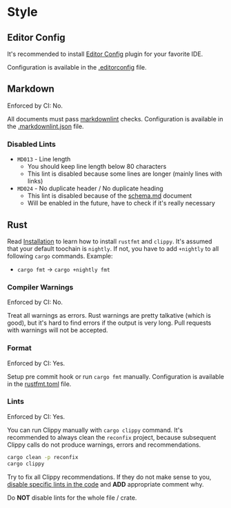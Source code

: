 # Style

## Editor Config

It's recommended to install [Editor Config](https://editorconfig.org/) plugin
for your favorite IDE.

Configuration is available in the [.editorconfig](../.editorconfig) file.

## Markdown

Enforced by CI: No.

All documents must pass [markdownlint](https://github.com/DavidAnson/markdownlint)
checks. Configuration is available in the [.markdownlint.json](../.markdownlint.json)
file.

### Disabled Lints

* `MD013` - Line length
  * You should keep line length below 80 characters
  * This lint is disabled because some lines are longer (mainly lines with
    links)
* `MD024` - No duplicate header / No duplicate heading
  * This lint is disabled because of the [schema.md](schema.md) document
  * Will be enabled in the future, have to check if it's really necessary

## Rust

Read [Installation](rust.md#Installation) to learn how to install `rustfmt` and
`clippy`. It's assumed that your default toochain is `nightly`. If not, you
have to add `+nightly` to all following `cargo` commands. Example:

* `cargo fmt` -> `cargo +nightly fmt`

### Compiler Warnings

Enforced by CI: No.

Treat all warnings as errors. Rust warnings are pretty talkative (which is
good), but it's hard to find errors if the output is very long. Pull requests
with warnings will not be accepted.

### Format

Enforced by CI: Yes.

Setup pre commit hook or run `cargo fmt` manually. Configuration is available
in the [rustfmt.toml](../rustfmt.toml) file.

### Lints

Enforced by CI: Yes.

You can run Clippy manually with `cargo clippy` command. It's recommended to
always clean the `reconfix` project, because subsequent Clippy calls do not
produce warnings, errors and recommendations.

```bash
cargo clean -p reconfix
cargo clippy
```

Try to fix all Clippy recommendations. If they do not make sense to you, [disable
specific lints in the code](https://github.com/rust-lang-nursery/rust-clippy#allowingdenying-lints)
and **ADD** appropriate comment why.

Do **NOT** disable lints for the whole file / crate.
